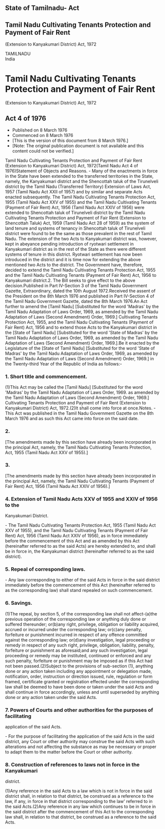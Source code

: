 ## State of Tamilnadu- Act

## Tamil Nadu Cultivating Tenants Protection and Payment of Fair Rent
(Extension to Kanyakumari District) Act, 1972

TAMILNADU  
India

# Tamil Nadu Cultivating Tenants Protection and Payment of Fair Rent
(Extension to Kanyakumari District) Act, 1972

## Act 4 of 1976

  * Published on 8 March 1976 
  * Commenced on 8 March 1976 
  * [This is the version of this document from 8 March 1976.] 
  * [Note: The original publication document is not available and this content could not be verified.] 

Tamil Nadu Cultivating Tenants Protection and Payment of Fair Rent (Extension
to Kanyakumari District) Act, 1972(Tamil Nadu Act 4 of 1976)Statement of
Objects and Reasons. - Many of the enactments in force in the State have been
extended to the transferred territories in the State, namely, the Kanyakumari
district and the Shencottah taluk of the Tirunelveli district by the Tamil
Nadu (Transferred Territory) Extension of Laws Act, 1957 (Tamil Nadu Act XXII
of 1957) and by similar and separate Acts enacted subsequently. The Tamil Nadu
Cultivating Tenants Protection Act, 1955 (Tamil Nadu Act XXV of 1955) and the
Tamil Nadu Cultivating Tenants (Payment of Fair Rent) Act, 1956 (Tamil Nadu
Act XXIV of 1956) were extended to Shencottah taluk of Tirunelveli district by
the Tamil Nadu Cultivating Tenants Protection and Payment of Fair Rent
(Extension to Shencottah Taluk) Act, 1959 (Tamil Nadu Act 28 of 1959) as the
system of land tenure and systems of tenancy in Shencottah taluk of
Tirunelveli district were found to be the same as those prevalent in the rest
of Tamil Nadu. The extension of the two Acts to Kanyakumari district was,
however, kept in abeyance pending introduction of ryotwari settlement in
Kanyakumari district as in the rest of the State as there were different
systems of tenure in this district. Ryotwari settlement has now been
introduced in the district and it is time now for extending the above
mentioned two Acts to the district. The Government have, therefore, decided to
extend the Tamil Nadu Cultivating Tenants Protection Act, 1955 and the Tamil
Nadu Cultivating Tenants (Payment of Fair Rent) Act, 1956 to Kanyakumari
district.2\. The Bill seeks to give effect to the above decision.Published in
Part IV-Section 3 of the Tamil Nadu Government Gazette, Extraordinary, dated
the 10th August 1972.Received the assent of the President on the 8th March
1976 and published in Part IV-Section 4 of the Tamil Nadu Government Gazette,
dated the 8th March 1976.An Act further to amend the [Tamil Nadu] [Substituted
for the word 'Madras' by the Tamil Nadu Adaptation of Laws Order, 1969, as
amended by the Tamil Nadu Adaptation of Laws (Second Amendment) Order, 1969.]
Cultivating Tenants Protection Act, 1955, and the Tamil Nadu Cultivating
Tenants (Payment of Fair Rent) Act, 1956 and to extend those Acts to the
Kanyakumari district in the [State of Tamil Nadu] [Substituted for the word
'State of Madras' by the Tamil Nadu Adaptation of Laws Order, 1969, as amended
by the Tamil Nadu Adaptation of Laws (Second Amendment) Order, 1969.].Be it
enacted by the Legislature of the [State of Tamil Nadu] [Substituted for the
word 'State of Madras' by the Tamil Nadu Adaptation of Laws Order, 1969, as
amended by the Tamil Nadu Adaptation of Laws (Second Amendment) Order, 1969.]
in the Twenty-third Year of the Republic of India as follows:-

### 1. Short title and commencement.

(1)This Act may be called the [Tamil Nadu] [Substituted for the word 'Madras'
by the Tamil Nadu Adaptation of Laws Order, 1969. as amended by the Tamil Nadu
Adaptation of Laws (Second Amendment) Order, 1969.] Cultivating Tenants
Protection and Payment of Fair Rent (Extension to Kanyakumari District) Act,
1972.(2)It shall come into force at once.Notes. - This Act was published in
the Tamil Nadu Government Gazette on the 8th March 1976 and as such this Act
came into force on the said date.

### 2.

[The amendments made by this section have already been incorporated in the
principal Act, namely, the Tamil Nadu Cultivating Tenants Protection, Act,
1955 (Tamil Nadu Act XXV of 1955).]

### 3.

[The amendments made by this section have already been incorporated in the
principal Act, namely, the Tamil Nadu Cultivating Tenants (Payment of Fair
Rent) Act, 1956 (Tamil Nadu Act XXIV of 1956).]

### 4. Extension of Tamil Nadu Acts XXV of 1955 and XXIV of 1956 to the
Kanyakumari District.

\- The Tamil Nadu Cultivating Tenants Protection Act, 1955 (Tamil Nadu Act XXV
of 1955), and the Tamil Nadu Cultivating Tenants (Payment of Fair Rent) Act,
1956 (Tamil Nadu Act XXIV of 1956), as in force immediately before the
commencement of this Act and as amended by this Act (hereinafter referred to
as the said Acts) are hereby extended to, and shall be in force in, the
Kanyakumari district (hereinafter referred to as the said district).

### 5. Repeal of corresponding laws.

\- Any law corresponding to either of the said Acts in force in the said
district immediately before the commencement of this Act (hereinafter referred
to as the corresponding law) shall stand repealed on such commencement.

### 6. Savings.

(1)The repeal, by section 5, of the corresponding law shall not affect-(a)the
previous operation of the corresponding law or anything duly done or suffered
thereunder; or(b)any right, privilege, obligation or liability acquired,
accrued or incurred under the corresponding law; or(c)any penalty, forfeiture
or punishment incurred in respect of any offence committed against the
corresponding law; or(d)any investigation, legal proceeding or remedy in
respect of any such right, privilege, obligation, liability, penalty,
forfeiture or punishment as aforesaid;and any such investigation, legal
proceeding or remedy may be instituted, continued or enforced and any such
penalty, forfeiture or punishment may be imposed as if this Act had not been
passed.(2)Subject to the provisions of sub-section (1), anything done or any
action taken including any appointment or delegation made, notification,
order, instruction or direction issued, rule, regulation or form framed,
certificate granted or registration effected under the corresponding law shall
be deemed to have been done or taken under the said Acts and shall continue in
force accordingly, unless and until superseded by anything done or any action
taken under the said Acts.

### 7. Powers of Courts and other authorities for the purposes of facilitating
application of the said Acts.

\- For the purpose of facilitating the application of the said Acts in the
said district, any Court or other authority may construe the said Acts with
such alterations and not affecting the substance as may be necessary or proper
to adapt them to the matter before the Court or other authority.

### 8. Construction of references to laws not in force in the Kanyakumari
district.

(1)Any reference in the said Acts to a law which is not in force in the said
district shall, in relation to that district, be construed as a reference to
the law, if any, in force in that district corresponding to the law' referred
to in the said Acts.(2)Any reference in any law which continues to be in force
in the said district after the commencement of this Act to the corresponding
law shall, in relation to that district, be construed as a reference to the
said Acts.

